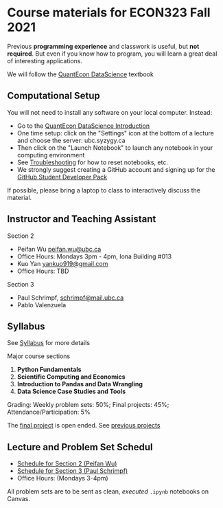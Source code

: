 # Course materials for ECON323 Fall 2021

Previous **programming experience** and classwork is useful, but **not required**.  But even if you know how to program, you will learn a great deal of interesting applications.

We will follow the [QuantEcon DataScience](https://datascience.quantecon.org/) textbook

## Computational Setup

You will not need to install any software on your local computer.  Instead:
- Go to the [QuantEcon DataScience Introduction](https://datascience.quantecon.org/introduction/)
- One time setup: click on the "Settings" icon at the bottom of a lecture and choose the server: ubc.syzygy.ca
- Then click on the "Launch Notebook" to launch any notebook in your computing environment
- See [Troubleshooting](https://datascience.quantecon.org/introduction/troubleshooting.html) for how to reset notebooks, etc.
- We strongly suggest creating a GitHub account and signing up for the [GitHub Student Developer Pack](https://education.github.com/pack/)

If possible, please bring a laptop to class to interactively discuss the material.

<!-- ## Teaching Assistant -->
<!-- - Pablo Valenzuela -->
<!-- - Office Hours: Thursdays 11am - 12pm -->

## Instructor and Teaching Assistant
Section 2
- Peifan Wu [peifan.wu@ubc.ca](mailto:peifan.wu@ubc.ca)
- Office Hours: Mondays 3pm - 4pm, Iona Building #013
- Kuo Yan [yankuo919@gmail.com](mailto:yankuo919@gmail.com)
- Office Hours: TBD
  
Section 3
- Paul Schrimpf, [schrimpf@mail.ubc.ca](mailto:schrimpf@mail.ubc.ca)
- Pablo Valenzuela
<!-- - Office Hours: Thursdays 11am - 12pm -->

## Syllabus
See [Syllabus](syllabus.md) for more details

Major course sections
1. **Python Fundamentals**
2. **Scientific Computing and Economics**
3. **Introduction to Pandas and Data Wrangling**
4. **Data Science Case Studies and Tools**

Grading: Weekly problem sets: 50%; Final projects: 45%; Attendance/Participation: 5%

The [final project](final_project.md) is open ended. See [previous projects](https://datascience.quantecon.org/projects.html)

## Lecture and Problem Set Schedul
- [Schedule for Section 2 (Peifan Wu)](schedule2.md)
- [Schedule for Section 3 (Paul Schrimpf)](schedule3.md)
- Office Hours: (Mondays 3-4pm)

All problem sets are to be sent as clean, *executed* `.ipynb` notebooks on Canvas.
